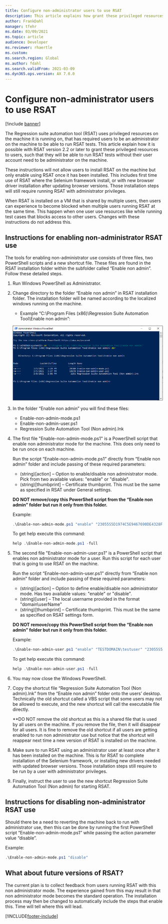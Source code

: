 ```yaml
---
title: Configure non-administrator users to use RSAT
description: This article explains how grant these privileged resources to users in RSAT version 2.2 and later.
author: FrankDahl
manager: tfehr
ms.date: 03/09/2021
ms.topic: article
audience: Developer
ms.reviewer: rhaertle
ms.custom:
ms.search.region: Global
ms.author: fdahl
ms.search.validFrom: 2021-03-09
ms.dyn365.ops.version: AX 7.0.0
---
```


# Configure non-administrator users to use RSAT

[!include [banner](../../includes/banner.md)]

The Regression suite automation tool (RSAT) uses privileged resources on the machine it is running on, that has required users to be an administrator on the machine to be able to run RSAT tests. This article explain how it is possible with RSAT version 2.2 or later to grant these privileged resources to users, such that they will be able to run RSAT tests without their user account need to be administrator on the machine.

These instructions will not allow users to install RSAT on the machine but only enable using RSAT once it has been installed. This includes first time use of RSAT where the Selenium framework install, or with new browser driver installation after updating browser versions. Those installation steps will still require running RSAT with administrator privileges.

When RSAT is installed on a VM that is shared by multiple users, then users can experience to become blocked when multiple users running RSAT at the same time. This happen when one user use resources like while running test cases that blocks access to other users. Changes with these instructions do not address this.

## Instructions for enabling non-administrator RSAT use

The tools for enabling non-administrator use consists of three files, two PowerShell scripts and a new shortcut file. These files are found in the RSAT installation folder within the subfolder called “Enable non admin”. Follow these detailed steps.

1. Run Windows PowerShell as Administrator.
2. Change directory to the folder “Enable non admin” in RSAT installation folder. The installation folder will be named according to the localized windows running on the machine.

    + Example “C:\Program Files (x86)\Regression Suite Automation Tool\Enable non admin”:

    ![List of files in PowerShell](media/config-file-list.png)

3. In the folder “Enable non admin” you will find these files:

    + Enable-non-admin-mode.ps1
    + Enable-non-admin-user.ps1
    + Regression Suite Automation Tool (Non admin).lnk

4. The first file "Enable-non-admin-mode.ps1" is a PowerShell script that enable non administrator mode for the machine. This does only need to be run once on each machine.

    Run the script “Enable-non-admin-mode.ps1” directly from “Enable non admin” folder and include passing of these required parameters:

    + (string)[action] – Option to enable/disable non administrator mode. Pick from two available values: "enable" or "disable".
    + (string)[thumbprint] – Certificate thumbprint. This must be the same as specified in RSAT under General settings.

    **DO NOT remove/copy this PowerShell script from the “Enable non admin” folder but run it only from this folder.**

    Example:

    ```powershell
    .\Enable-non-admin-mode.ps1 "enable" "23055S5D1974C5E9467690DE4328FA6AC533632D"
    ```

    To get help execute this command:

    ```powershell
    help .\Enable-non-admin-mode.ps1 -full
    ```

5. The second file "Enable-non-admin-user.ps1" is a PowerShell script that enables non administrator mode for a user. Run this script for each user that is going to use RSAT on the machine.

    Run the script “Enable-non-admin-user.ps1” directly from “Enable non admin” folder and include passing of these required parameters:

    + (string)[action] – Option to define enable/disable non administrator mode. Has two available values: "enable" or "disable".
    + (string)[user] – The local username provided in the format "domain\userName"
    + (string)[thumbprint] – Certificate thumbprint. This must be the same as specified on RSAT settings form.

    **DO NOT remove/copy this PowerShell script from the “Enable non admin” folder but run it only from this folder.**

    Example:

    ```powershell
    .\Enable-non-admin-user.ps1 "enable" "TESTDOMAIN\testuser" "23055S5D1974C5E9467690DE4328FA6AC533632D"
    ```

    To get help execute this command:

    ```powershell
    help .\Enable-non-admin-user.ps1 -full
    ```

6. You may now close the Windows PowerShell.

7. Copy the shortcut file “Regression Suite Automation Tool (Non admin).lnk” from the “Enable non admin” folder onto the users’ desktop. Technically the old shortcut called a VBS script that some users may not be allowed to execute, and the new shortcut will call the executable file directly.

    **DO NOT remove the old shortcut as this is a shared file that is used by all users on the machine. If you remove the file, then it will disappear for all users. It is fine to remove the old shortcut if all users are getting enabled to run non administrator use but notice that the shortcut  will reappear next time a new version of RSAT is installed on the machine.

8. Make sure to run RSAT using an administrator user at least once after it has been installed on the machine. This is for RSAT to complete installation of the Selenium framework, or installing new drivers needed with updated browser versions. Those installation steps still require to be run by a user with administrator privileges.

9. Finally, instruct the user to use the new shortcut Regression Suite Automation Tool (Non admin) for starting RSAT.

## Instructions for disabling non-administrator RSAT use

Should there be a need to reverting the machine back to run with administrator use, then this can be done by running the first PowerShell script “Enable-non-admin-mode.ps1” while passing the action parameter value “disable”.

Example:

```powershell
.\Enable-non-admin-mode.ps1 "disable"
```

## What about future versions of RSAT?

The current plan is to collect feedback from users running RSAT with this non administrator mode. The experience gained from this may result in that non administrator mode becomes the standard operation. The installation process may then be changed to automatically include the steps that enable this. Time will tell where this will lead.

[!INCLUDE[footer-include](../../../../includes/footer-banner.md)]
